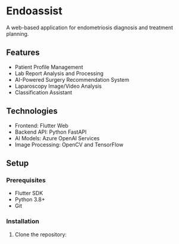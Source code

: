 # Endoassist

A web-based application for endometriosis diagnosis and treatment planning.

## Features

- Patient Profile Management
- Lab Report Analysis and Processing
- AI-Powered Surgery Recommendation System
- Laparoscopy Image/Video Analysis
- Classification Assistant

## Technologies

- Frontend: Flutter Web
- Backend API: Python FastAPI
- AI Models: Azure OpenAI Services
- Image Processing: OpenCV and TensorFlow

## Setup

### Prerequisites
- Flutter SDK
- Python 3.8+
- Git

### Installation
1. Clone the repository:
